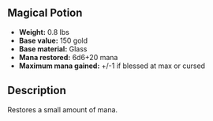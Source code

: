 ## Magical Potion

- **Weight:** 0.8 lbs
- **Base value:** 150 gold
- **Base material:** Glass
- **Mana restored:** 6d6+20 mana
- **Maximum mana gained:** +/-1 if blessed at max or cursed

## Description

Restores a small amount of mana.
